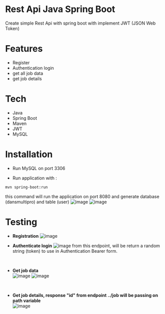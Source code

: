 # Rest Api Java Spring Boot

Create simple Rest Api with spring boot with implement JWT (JSON Web Token)

# Features
- Register
- Authentication login
- get all job data
- get job details

# Tech
- Java
- Spring Boot
- Maven
- JWT
- MySQL

# Installation
- Run MySQL on port 3306

- Run application with :
```
mvn spring-boot:run
```
this command will run the application on port 8080 and generate database (dansmultipro) and table (user)
![image](https://user-images.githubusercontent.com/61193419/214076659-7633c5ad-1922-4452-b53b-797d9566efad.png)
![image](https://user-images.githubusercontent.com/61193419/214076895-9e1be3ab-b875-49b5-aba3-cb24e4a5e05f.png)


# Testing
- **Registration**
![image](https://user-images.githubusercontent.com/61193419/214077871-1db4fb3f-0a12-466f-9a82-6809deb2c4a4.png)

- **Authenticate login**
![image](https://user-images.githubusercontent.com/61193419/214078086-88a5bbab-16ef-4dd1-9a04-295ae5e20083.png)
from this endpoint, will be return a random string (token) to use in Authentication Bearer form. 
<br />

- **Get job data** <br />
![image](https://user-images.githubusercontent.com/61193419/214080507-91899cdb-c030-4ee0-894c-885b8f282bc6.png)
![image](https://user-images.githubusercontent.com/61193419/214081391-55c7e379-77c3-481c-98d3-5fe514af163f.png)
<br />

- **Get job details, response "id" from endpoint ../job will be passing on path variable** <br />
![image](https://user-images.githubusercontent.com/61193419/214081794-2b339a02-bb8d-48f3-9164-8c2e72dcd299.png)

